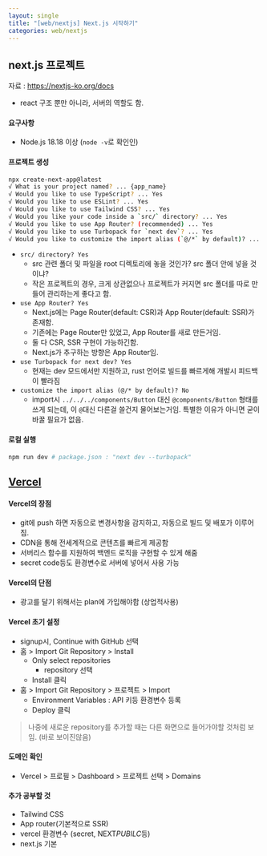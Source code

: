 ```yaml
---
layout: single
title: "[web/nextjs] Next.js 시작하기"
categories: web/nextjs
---
```


## next.js 프로젝트

자료 : https://nextjs-ko.org/docs

- react 구조 뿐만 아니라, 서버의 역할도 함.

#### 요구사항

- Node.js 18.18 이상 (`node -v`로 확인인)

#### 프로젝트 생성

```bash
npx create-next-app@latest
√ What is your project named? ... {app_name}
√ Would you like to use TypeScript? ... Yes
√ Would you like to use ESLint? ... Yes
√ Would you like to use Tailwind CSS? ... Yes
√ Would you like your code inside a `src/` directory? ... Yes
√ Would you like to use App Router? (recommended) ... Yes
√ Would you like to use Turbopack for `next dev`? ... Yes
√ Would you like to customize the import alias (`@/*` by default)? ... No
```

- `src/ directory? Yes`
  - src 관련 폴더 및 파일을 root 디렉토리에 놓을 것인가? src 폴더 안에 넣을 것이냐?
  - 작은 프로젝트의 경우, 크게 상관없으나 프로젝트가 커지면 src 폴더를 따로 만들어 관리하는게 좋다고 함.
- `use App Router? Yes`
  - Next.js에는 Page Router(default: CSR)과 App Router(default: SSR)가 존재함.
  - 기존에는 Page Router만 있었고, App Router를 새로 만든거임.
  - 둘 다 CSR, SSR 구현이 가능하긴함.
  - Next.js가 추구하는 방향은 App Router임.
- `use Turbopack for next dev? Yes`
  - 현재는 dev 모드에서만 지원하고, rust 언어로 빌드를 빠르게해 개발시 피드백이 빨라짐
- `customize the import alias (@/* by default)? No`
  - import시 `../../../components/Button` 대신 `@components/Button` 형태를 쓰게 되는데, 이 `@`대신 다른걸 쓸건지 물어보는거임. 특별한 이유가 아니면 굳이 바꿀 필요가 없음.

#### 로컬 실행

```bash
npm run dev # package.json : "next dev --turbopack"
```

## [Vercel](https://vercel.com/)

#### Vercel의 장점

- git에 push 하면 자동으로 변경사항을 감지하고, 자동으로 빌드 및 배포가 이루어짐.
- CDN을 통해 전세계적으로 콘텐츠를 빠르게 제공함
- 서버리스 함수를 지원하여 백엔드 로직을 구현할 수 있게 해줌
- secret code등도 환경변수로 서버에 넣어서 사용 가능

#### Vercel의 단점

- 광고를 달기 위해서는 plan에 가입해야함 (상업적사용)

#### Vercel 초기 설정

- signup시, Continue with GitHub 선택
- 홈 > Import Git Repository > Install
  - Only select repositories
    - repository 선택
  - Install 클릭
- 홈 > Import Git Repository > 프로젝트 > Import
  - Environment Variables : API 키등 환경변수 등록
  - Deploy 클릭

> 나중에 새로운 repository를 추가할 때는 다른 화면으로 들어가야할 것처럼 보임. (바로 보이진않음)

#### 도메인 확인

- Vercel > 프로필 > Dashboard > 프로젝트 선택 > Domains

#### 추가 공부할 것

- Tailwind CSS
- App router(기본적으로 SSR)
- vercel 환경변수 (secret, NEXT*PUBILC*등)
- next.js 기본
